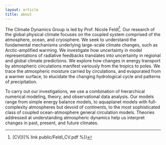 ```yaml
---
layout: article
title: about
---
```


The Climate Dynamics Group is led by Prof. Nicole Feldl[^1]. Our research of the global physical climate focuses on the coupled system comprised of the atmosphere, ocean, and cryosphere. We seek to understand the fundamental mechanisms underlying large-scale climate changes, such as Arctic-amplified warming. We investigate how uncertainty in model representations of radiative feedbacks translates into uncertainty in regional and global climate predictions. We explore how changes in energy transport by atmospheric circulations manifest variously from the tropics to poles. We trace the atmospheric moisture carried by circulations, and evaporated from a warmer surface, to elucidate the changing hydrological cycle and patterns of precipitation.

To carry out our investigations, we use a combination of hierarchical numerical modeling, theory, and observational data analysis. Our models range from simple energy balance models, to aquaplanet models with full-complexity atmospheres but devoid of continents, to the most sophisticated class of coupled ocean-atmosphere general circulation models. Theories addressed at understanding atmospheric dynamics help us interpret changes in past, present, and future climates. 

[^1]: [CV]({% link public/Feldl_CV.pdf %})
